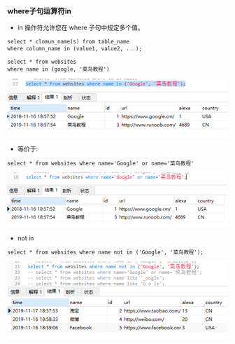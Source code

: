 ### where子句运算符in

* in 操作符允许您在 where 子句中规定多个值。

```
select * clomun_name(s) from table_name 
where column_name in (value1, value2, ...);
```
```
select * from websites 
where name in (google, '菜鸟教程')
```
<img src='./img/select_where_in.png' />


* 等价于:
```
select * from websites where name='Google' or name='菜鸟教程'
```
<img src='./img/select_where_in_.png' />


* not in
```
select * from websites where name not in ('Google', '菜鸟教程');
```
<img src='./img/select_where_in-not.png' />